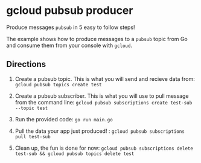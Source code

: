 # gcloud pubsub producer

Produce messages `pubsub` in 5 easy to follow steps!

The example shows how to produce messages to a `pubsub` topic from Go and consume them from your console with `gcloud`.

## Directions

1. Create a pubsub topic. This is what you will send and recieve data from: `gcloud pubsub topics create test`

2. Create a pubsub subscriber. This is what you will use to pull message from the command line:
`gcloud pubsub subscriptions create test-sub --topic test`

3. Run the provided code: `go run main.go`

4. Pull the data your app just produced! : `gcloud pubsub subscriptions pull test-sub`

5. Clean up, the fun is done for now: `gcloud pubsub subscriptions delete test-sub && gcloud pubsub topics delete test`
